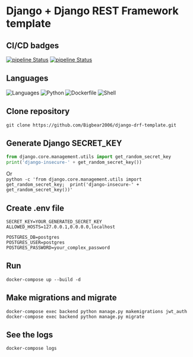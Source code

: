 # Django + Django REST Framework template

## CI/CD badges
[![pipeline Status](https://github.com/Bigbear2006/django-drf-template/actions/workflows/check.yml/badge.svg)](https://github.com/Bigbear2006/django-drf-template/actions/workflows/check.yml/badge.svg)
[![pipeline Status](https://github.com/Bigbear2006/django-drf-template/actions/workflows/deploy.yml/badge.svg)](https://github.com/Bigbear2006/django-drf-template/actions/workflows/deploy.yml/badge.svg)

## Languages
![Languages](https://img.shields.io/badge/Languages-3-blue?logo=github)
![Python](https://img.shields.io/badge/Python-3.11-FFD343?logo=python&logoColor=blue)
![Dockerfile](https://img.shields.io/badge/Dockerfile-Docker-2496ED?logo=docker&logoColor=white)
![Shell](https://img.shields.io/badge/Shell-Script-4EAA25?logo=shell&logoColor=white)

## Clone repository
`git clone https://github.com/Bigbear2006/django-drf-template.git`

## Generate Django SECRET_KEY
```python
from django.core.management.utils import get_random_secret_key
print('django-insecure-' + get_random_secret_key())
```
Or  
`python -c 'from django.core.management.utils import get_random_secret_key; 
print('django-insecure-' + get_random_secret_key())'`

## Create .env file
```
SECRET_KEY=YOUR_GENERATED_SECRET_KEY
ALLOWED_HOSTS=127.0.0.1,0.0.0.0,localhost

POSTGRES_DB=postgres
POSTGRES_USER=postgres
POSTGRES_PASSWORD=your_complex_password
```

## Run
`docker-compose up --build -d`

## Make migrations and migrate
```shell
docker-compose exec backend python manage.py makemigrations jwt_auth
docker-compose exec backend python manage.py migrate
```

## See the logs
`docker-compose logs`